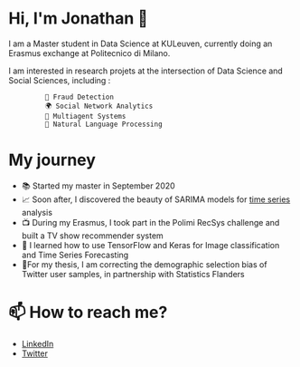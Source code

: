 # Hi, I'm Jonathan 👋

I am a Master student in Data Science at KULeuven, currently doing an Erasmus exchange at Politecnico di Milano. 

I am interested in research projets at the intersection of Data Science and Social Sciences, 
including : 

             💸 Fraud Detection
             🌍 Social Network Analytics
             👥 Multiagent Systems 
             💬 Natural Language Processing
            
# My journey 

- 📚 Started my master in September 2020
- 📈 Soon after, I discovered the beauty of SARIMA models for [time series](https://github.com/jtonglet/Time-Series-Analysis)  analysis
- 📺 During my Erasmus, I took part in the Polimi RecSys challenge and built a TV show recommender system
- 🚀 I learned how to use TensorFlow and Keras for Image classification and Time Series Forecasting
- 🐤For my thesis, I am correcting  the demographic selection bias of Twitter user samples, in partnership with Statistics Flanders


# 📫 How to reach me?
- [LinkedIn](https://www.linkedin.com/in/jonathan-tonglet/)
- [Twitter](https://twitter.com/TongletJ)

<!---
jtonglet/jtonglet is a ✨ special ✨ repository because its `README.md` (this file) appears on your GitHub profile.
You can click the Preview link to take a look at your changes.
--->
